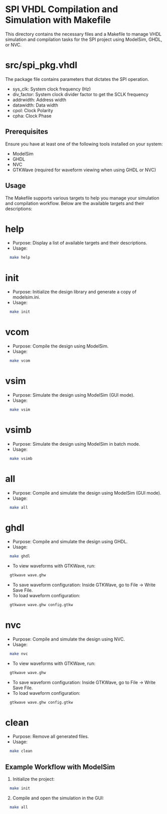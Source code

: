 # SPI VHDL Compilation and Simulation with Makefile

This directory contains the necessary files and a Makefile to manage VHDL simulation and compilation tasks for the SPI project using ModelSim, GHDL, or NVC.

# src/spi\_pkg.vhdl

The package file contains parameters that dictates the SPI operation.

- sys\_clk: System clock frequency (Hz)
- div\_factor: System clock divider factor to get the SCLK frequency
- addrwidth: Address width
- datawidth: Data width
- cpol: Clock Polarity
- cpha: Clock Phase

## Prerequisites

Ensure you have at least one of the following tools installed on your system:

- ModelSim
- GHDL 
- NVC 
- GTKWave (required for waveform viewing when using GHDL or NVC)

## Usage

The Makefile supports various targets to help you manage your simulation and compilation workflow. Below are the available targets and their descriptions:

# help
- Purpose: Display a list of available targets and their descriptions.
- Usage:

```sh
  make help 
```

# init
- Purpose: Initialize the design library and generate a copy of modelsim.ini.
- Usage:

```sh
  make init
```

# vcom
- Purpose: Compile the design using ModelSim.
- Usage:  

```sh
  make vcom
```

# vsim
- Purpose: Simulate the design using ModelSim (GUI mode).
- Usage:  

```sh
  make vsim
```

# vsimb
- Purpose: Simulate the design using ModelSim in batch mode.
- Usage:  

```sh
  make vsimb
```

# all
- Purpose: Compile and simulate the design using ModelSim (GUI mode).
- Usage:  

```sh
  make all
```

# ghdl
- Purpose: Compile and simulate the design using GHDL.
- Usage: 

```sh
  make ghdl
```

- To view waveforms with GTKWave, run:
```sh
  gtkwave wave.ghw
```
- To save waveform configuration:
  Inside GTKWave, go to File -> Write Save File.
- To load waveform configuration:
```sh
  gtkwave wave.ghw config.gtkw
```

# nvc
- Purpose: Compile and simulate the design using NVC.
- Usage:  

```sh
  make nvc
```

- To view waveforms with GTKWave, run:
```sh
  gtkwave wave.ghw
```
- To save waveform configuration:
  Inside GTKWave, go to File -> Write Save File.
- To load waveform configuration:
```sh
  gtkwave wave.ghw config.gtkw
```

# clean
- Purpose: Remove all generated files.
- Usage:  

```sh
  make clean
```

## Example Workflow with ModelSim

1. Initialize the project:  

```sh
  make init
```

2. Compile and open the simulation in the GUI:  

```sh
  make all
```

